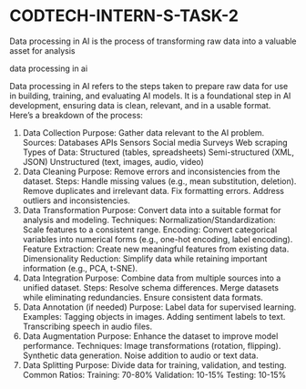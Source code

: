 # CODTECH-INTERN-S-TASK-2
Data processing in AI is the process of transforming raw data into a valuable asset for analysis

data processing in ai 

Data processing in AI refers to the steps taken to prepare raw data for use in building, training, and evaluating AI models. It is a foundational step in AI development, ensuring data is clean, relevant, and in a usable format. Here’s a breakdown of the process:

1. Data Collection
Purpose: Gather data relevant to the AI problem.
Sources:
Databases
APIs
Sensors
Social media
Surveys
Web scraping
Types of Data:
Structured (tables, spreadsheets)
Semi-structured (XML, JSON)
Unstructured (text, images, audio, video)
2. Data Cleaning
Purpose: Remove errors and inconsistencies from the dataset.
Steps:
Handle missing values (e.g., mean substitution, deletion).
Remove duplicates and irrelevant data.
Fix formatting errors.
Address outliers and inconsistencies.
3. Data Transformation
Purpose: Convert data into a suitable format for analysis and modeling.
Techniques:
Normalization/Standardization: Scale features to a consistent range.
Encoding: Convert categorical variables into numerical forms (e.g., one-hot encoding, label encoding).
Feature Extraction: Create new meaningful features from existing data.
Dimensionality Reduction: Simplify data while retaining important information (e.g., PCA, t-SNE).
4. Data Integration
Purpose: Combine data from multiple sources into a unified dataset.
Steps:
Resolve schema differences.
Merge datasets while eliminating redundancies.
Ensure consistent data formats.
5. Data Annotation (if needed)
Purpose: Label data for supervised learning.
Examples:
Tagging objects in images.
Adding sentiment labels to text.
Transcribing speech in audio files.
6. Data Augmentation
Purpose: Enhance the dataset to improve model performance.
Techniques:
Image transformations (rotation, flipping).
Synthetic data generation.
Noise addition to audio or text data.
7. Data Splitting
Purpose: Divide data for training, validation, and testing.
Common Ratios:
Training: 70-80%
Validation: 10-15%
Testing: 10-15%

